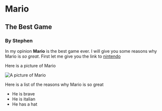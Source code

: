 # Mario
## The Best Game
### By Stephen

In my opinion **Mario** is the best game ever. I will give you some reasons why Mario is _so great_.
First let me give you the link to [nintendo](https://www.nintendo.com/en-gb/)

Here is a picture of Mario

![A picture of Mario](https://e7.pngegg.com/pngimages/660/375/png-clipart-mario-mario.png)

Here is a list of the reasons why Mario is so great

- He is brave
- He is italian
- He has a hat
